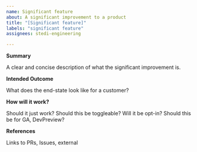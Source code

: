 ```yaml
---
name: Significant feature
about: A significant improvement to a product
title: "[Significant feature]"
labels: "significant feature"
assignees: stedi-engineering

---
```


**Summary**

A clear and concise description of what the significant improvement is.

**Intended Outcome**

What does the end-state look like for a customer?

**How will it work?**

Should it just work? Should this be toggleable? Will it be opt-in? Should this be for GA, DevPreview? 

**References**

Links to PRs, Issues, external

